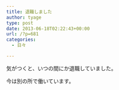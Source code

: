 ```yaml
---
title: 退職しました
author: tyage
type: post
date: 2013-06-18T02:22:43+00:00
url: /?p=681
categories:
  - 日々

---
```

<p>気がつくと、いつの間にか退職していました。</p>
<p>今は別の所で働いています。</p>
